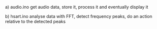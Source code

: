 a) audio.ino 
get audio data, store it, process it and eventually display it

b) hsart.ino
analyse data with FFT,
detect frequency peaks,
do an action relative to the detected peaks
